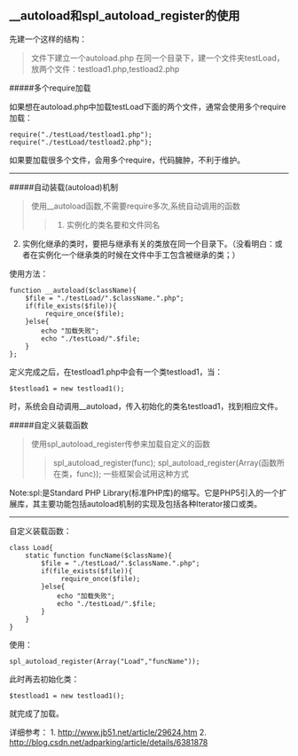 __autoload和spl_autoload_register的使用
--------------------------------------------

先建一个这样的结构：

>文件下建立一个autoload.php
>在同一个目录下，建一个文件夹testLoad，放两个文件：testload1.php,testload2.php

#####多个require加载

如果想在autoload.php中加载testLoad下面的两个文件，通常会使用多个require加载：

	require("./testLoad/testload1.php");
	require("./testLoad/testload2.php");

如果要加载很多个文件，会用多个require，代码臃肿，不利于维护。

---

#####自动装载(autoload)机制

>使用__autoload函数,不需要require多次,系统自动调用的函数
>>1. 实例化的类名要和文件同名
2. 实例化继承的类时，要把与继承有关的类放在同一个目录下。（没看明白：或者在实例化一个继承类的时候在文件中手工包含被继承的类；）

使用方法：

	function __autoload($className){
		$file = "./testLoad/".$className.".php";
		if(file_exists($file)){
			 require_once($file);
		}else{
			echo "加载失败";
			echo "./testLoad/".$file;
		}
	};

定义完成之后，在testload1.php中会有一个类testload1，当：

	$testload1 = new testload1();

时，系统会自动调用__autoload，传入初始化的类名testload1，找到相应文件。

#####自定义装载函数
>使用spl_autoload_register传参来加载自定义的函数	
>>spl_autoload_register(func);
spl_autoload_register(Array(函数所在类，func));
>一些框架会试用这种方式

Note:spl:是Standard PHP Library(标准PHP库)的缩写。它是PHP5引入的一个扩展库，其主要功能包括autoload机制的实现及包括各种Iterator接口或类。

-------

自定义装载函数：

	class Load{
		static function funcName($className){
			$file = "./testLoad/".$className.".php";
			if(file_exists($file)){
				 require_once($file);
			}else{
				echo "加载失败";
				echo "./testLoad/".$file;
			}
		}
	}

使用：
	
	spl_autoload_register(Array("Load","funcName"));

此时再去初始化类：

	$testload1 = new testload1();

就完成了加载。

详细参考：
	1. http://www.jb51.net/article/29624.htm
	2. http://blog.csdn.net/adparking/article/details/6381878
